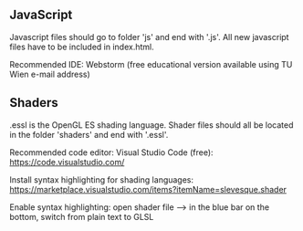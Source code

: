 ## JavaScript

Javascript files should go to folder 'js' and end with '.js'. All new javascript files have to be included in index.html. 

Recommended IDE: Webstorm (free educational version available using TU Wien e-mail address)

## Shaders

.essl is the OpenGL ES shading language. Shader files should all be located in the folder 'shaders' and end with '.essl'.  

Recommended code editor: Visual Studio Code (free): https://code.visualstudio.com/

Install syntax highlighting for shading languages: https://marketplace.visualstudio.com/items?itemName=slevesque.shader

Enable syntax highlighting: open shader file --> in the blue bar on the bottom, switch from plain text to GLSL 